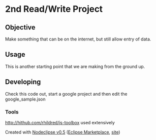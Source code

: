 # 2nd Read/Write Project

## Objective

Make something that can be on the internet, but still allow entry of data.

## Usage

This is another starting point that we are making from the ground up.

## Developing

Check this code out, start a google project and then edit the google_sample.json

### Tools

http://hithub.com/rhildred/js-toolbox used extensively

Created with [Nodeclipse v0.5](https://github.com/Nodeclipse/nodeclipse-1)
 ([Eclipse Marketplace](http://marketplace.eclipse.org/content/nodeclipse), [site](http://www.nodeclipse.org))   
